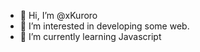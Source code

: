 - 👋 Hi, I’m @xKuroro
- 👀 I’m interested in developing some web.
- 🌱 I’m currently learning Javascript


<!---
xKuroro/xKuroro is a ✨ special ✨ repository because its `README.md` (this file) appears on your GitHub profile.
You can click the Preview link to take a look at your changes.
--->
